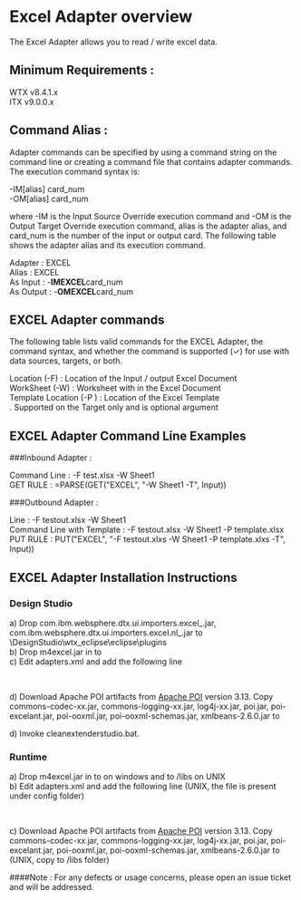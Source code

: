 # Excel Adapter overview

The Excel Adapter allows you to read / write excel data. 


## Minimum Requirements : 

WTX v8.4.1.x <br>
ITX v9.0.0.x

## Command Alias : 

Adapter commands can be specified by using a command string on the command line or creating a command file that contains adapter commands. The execution command syntax is:

-IM[alias] card_num <br>
-OM[alias] card_num


where -IM is the Input Source Override execution command and -OM is the Output Target Override execution command, alias is the adapter alias, and card_num is the number of the input or output card. The following table shows the adapter alias and its execution command.


Adapter 	:  EXCEL <br>
Alias 	        :  EXCEL <br>
As Input        :  -**IMEXCEL**card_num <br>
As Output       :  -**OMEXCEL**card_num <br>    	  


## EXCEL Adapter commands

The following table lists valid commands for the EXCEL Adapter, the command syntax, and whether the command is supported (✓) for use with data sources, targets, or both.

Location (-F)     : Location of the Input / output Excel Document<br>
WorkSheet (-W)	  : Worksheet with in the Excel Document<br>
Template Location (-P )  : Location of the Excel Template<br>. Supported on the Target only and is optional argument

## EXCEL Adapter Command Line Examples
###Inbound Adapter : 

Command Line : -F test.xlsx -W Sheet1 <br>
GET RULE : =PARSE(GET("EXCEL", "-W Sheet1 -T", Input)) <br>

###Outbound Adapter : 

Line : -F testout.xlsx -W Sheet1 <br>
Command Line with Template : -F testout.xlsx -W Sheet1 -P template.xlsx <br>
PUT RULE : PUT("EXCEL", "-F testout.xlxs -W Sheet1 -P template.xlxs -T", Input)) <br>


## EXCEL Adapter Installation Instructions 
### Design Studio

a) Drop com.ibm.websphere.dtx.ui.importers.excel_<VRM>.jar, com.ibm.websphere.dtx.ui.importers.excel.nl_<VRM>.jar
to <WTX INSTALL>\DesignStudio\wtx_eclipse\eclipse\plugins <br>
b) Drop m4excel.jar in to <WTX INSTALL> <br>
c) Edit adapters.xml and add the following line <br>

<M4Adapter name="Microsoft Excel" alias="EXCEL" id="164" type="app" class="com/ibm/websphere/dtx/m4excel"/> <br>

d) Download Apache POI artifacts from [Apache POI](https://poi.apache.org/download.html) version 3.13. Copy commons-codec-xx.jar, commons-logging-xx.jar, log4j-xx.jar, poi.jar, poi-excelant.jar, poi-ooxml.jar, poi-ooxml-schemas.jar, xmlbeans-2.6.0.jar to <WTX INSTALL DIR> <br>

d) Invoke cleanextenderstudio.bat.
 
### Runtime

a) Drop m4excel.jar in to <WTX INSTALL> on windows and to <WTX INSTALL>/libs on UNIX <br>
b) Edit adapters.xml and add the following line (UNIX, the file is present under config folder) <br>

<M4Adapter name="Microsoft Excel" alias="EXCEL" id="164" type="app" class="com/ibm/websphere/dtx/m4excel"/> <br>

c) Download Apache POI artifacts from [Apache POI](https://poi.apache.org/download.html) version 3.13. Copy commons-codec-xx.jar, commons-logging-xx.jar, log4j-xx.jar, poi.jar, poi-excelant.jar, poi-ooxml.jar, poi-ooxml-schemas.jar, xmlbeans-2.6.0.jar to <WTX INSTALL DIR> (UNIX, copy to <WTX INSTALL>/libs folder)  <br>



####Note : For any defects or usage concerns, please open an issue ticket and will be addressed. 
